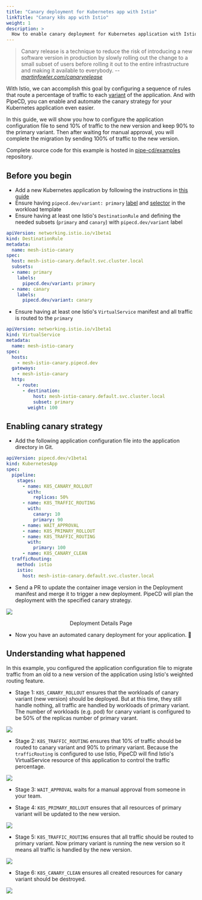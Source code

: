 ```yaml
---
title: "Canary deployment for Kubernetes app with Istio"
linkTitle: "Canary k8s app with Istio"
weight: 1
description: >
  How to enable canary deployment for Kubernetes application with Istio.
---
```


> Canary release is a technique to reduce the risk of introducing a new software version in production by slowly rolling out the change to a small subset of users before rolling it out to the entire infrastructure and making it available to everybody.
> -- <cite>[martinfowler.com/canaryrelease](https://martinfowler.com/bliki/CanaryRelease.html)</cite>

With Istio, we can accomplish this goal by configuring a sequence of rules that route a percentage of traffic to each [variant](../../managing-application/defining-app-configuration/kubernetes/#sync-with-the-specified-pipeline) of the application.
And with PipeCD, you can enable and automate the canary strategy for your Kubernetes application even easier.

In this guide, we will show you how to configure the application configuration file to send 10% of traffic to the new version and keep 90% to the primary variant. Then after waiting for manual approval, you will complete the migration by sending 100% of traffic to the new version.

Complete source code for this example is hosted in [pipe-cd/examples](https://github.com/pipe-cd/examples/tree/master/kubernetes/mesh-istio-canary) repository.

## Before you begin

- Add a new Kubernetes application by following the instructions in [this guide](../../managing-application/adding-an-application/)
- Ensure having `pipecd.dev/variant: primary` [label](https://github.com/pipe-cd/examples/blob/master/kubernetes/mesh-istio-canary/deployment.yaml#L17) and [selector](https://github.com/pipe-cd/examples/blob/master/kubernetes/mesh-istio-canary/deployment.yaml#L12) in the workload template
- Ensure having at least one Istio's `DestinationRule` and defining the needed subsets (`primary` and `canary`) with `pipecd.dev/variant` label

``` yaml
apiVersion: networking.istio.io/v1beta1
kind: DestinationRule
metadata:
  name: mesh-istio-canary
spec:
  host: mesh-istio-canary.default.svc.cluster.local
  subsets:
  - name: primary
    labels:
      pipecd.dev/variant: primary
  - name: canary
    labels:
      pipecd.dev/variant: canary
```

- Ensure having at least one Istio's `VirtualService` manifest and all traffic is routed to the `primary`

``` yaml
apiVersion: networking.istio.io/v1beta1
kind: VirtualService
metadata:
  name: mesh-istio-canary
spec:
  hosts:
    - mesh-istio-canary.pipecd.dev
  gateways:
    - mesh-istio-canary
  http:
    - route:
      - destination:
          host: mesh-istio-canary.default.svc.cluster.local
          subset: primary
        weight: 100
```

## Enabling canary strategy

- Add the following application configuration file into the application directory in Git.

``` yaml
apiVersion: pipecd.dev/v1beta1
kind: KubernetesApp
spec:
  pipeline:
    stages:
      - name: K8S_CANARY_ROLLOUT
        with:
          replicas: 50%
      - name: K8S_TRAFFIC_ROUTING
        with:
          canary: 10
          primary: 90
      - name: WAIT_APPROVAL
      - name: K8S_PRIMARY_ROLLOUT
      - name: K8S_TRAFFIC_ROUTING
        with:
          primary: 100
      - name: K8S_CANARY_CLEAN
  trafficRouting:
    method: istio
    istio:
      host: mesh-istio-canary.default.svc.cluster.local
```

- Send a PR to update the container image version in the Deployment manifest and merge it to trigger a new deployment. PipeCD will plan the deployment with the specified canary strategy.

![](/images/example-canary-kubernetes-istio.png)
<p style="text-align: center;">
Deployment Details Page
</p>

- Now you have an automated canary deployment for your application. 🎉

## Understanding what happened

In this example, you configured the application configuration file to migrate traffic from an old to a new version of the application using Istio's weighted routing feature.

- Stage 1: `K8S_CANARY_ROLLOUT` ensures that the workloads of canary variant (new version) should be deployed. But at this time, they still handle nothing, all traffic are handled by workloads of primary variant.
The number of workloads (e.g. pod) for canary variant is configured to be 50% of the replicas number of primary varant.

![](/images/example-canary-kubernetes-istio-stage-1.png)

- Stage 2: `K8S_TRAFFIC_ROUTING` ensures that 10% of traffic should be routed to canary variant and 90% to primary variant. Because the `trafficRouting` is configured to use Istio, PipeCD will find Istio's VirtualService resource of this application to control the traffic percentage.

![](/images/example-canary-kubernetes-istio-stage-2.png)

- Stage 3: `WAIT_APPROVAL` waits for a manual approval from someone in your team.

- Stage 4: `K8S_PRIMARY_ROLLOUT` ensures that all resources of primary variant will be updated to the new version.

![](/images/example-canary-kubernetes-istio-stage-4.png)

- Stage 5: `K8S_TRAFFIC_ROUTING` ensures that all traffic should be routed to primary variant. Now primary variant is running the new version so it means all traffic is handled by the new version.

![](/images/example-canary-kubernetes-istio-stage-5.png)

- Stage 6: `K8S_CANARY_CLEAN` ensures all created resources for canary variant should be destroyed.

![](/images/example-canary-kubernetes-istio-stage-6.png)
